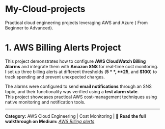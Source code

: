 # My-Cloud-projects
Practical cloud engineering projects leveraging AWS and Azure ( From Beginner to Advanced).

# 1. AWS Billing Alerts Project

This project demonstrates how to configure **AWS CloudWatch Billing Alarms** and integrate them with **Amazon SNS** for real-time cost monitoring.  
I set up three billing alerts at different thresholds (**$5**, **$25**, and **$100**) to track spending and prevent unexpected charges.

The alarms were configured to send **email notifications** through an SNS topic, and their functionality was verified using a **test alarm state**.  
This project showcases practical AWS cost-management techniques using native monitoring and notification tools.

---
**Category:** AWS Cloud Engineering | Cost Monitoring |
📘 **Read the full walkthrough on Medium:** [*AWS Billing alerts*](https://medium.com/@euodiasam/monitoring-aws-costs-like-a-pro-setting-up-billing-alarms-with-amazon-cloudwatch-afeb6f159112)

 



